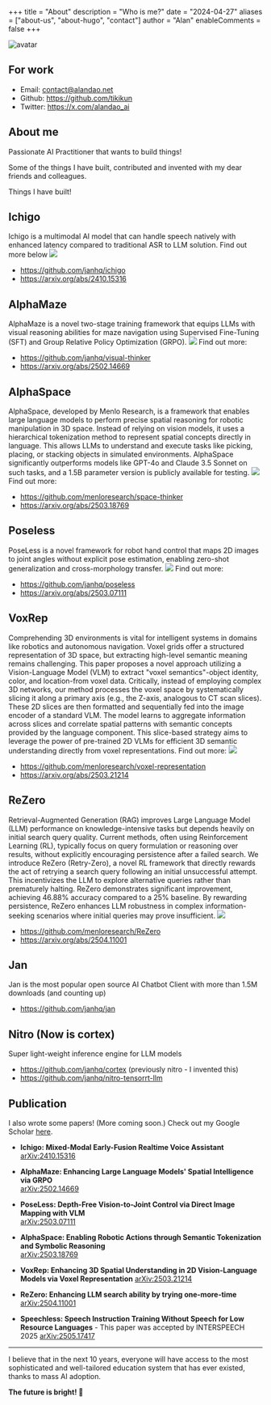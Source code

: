 +++
title = "About"
description = "Who is me?"
date = "2024-04-27"
aliases = ["about-us", "about-hugo", "contact"]
author = "Alan"
enableComments = false
+++

![avatar](images/avatar.jpg)

## For work
- Email: contact@alandao.net
- Github: https://github.com/tikikun
- Twitter: https://x.com/alandao_ai

## About me

Passionate AI Practitioner that wants to build things!

Some of the things I have built, contributed and invented with my dear friends and colleagues.

Things I have built!

## Ichigo
Ichigo is a multimodal AI model that can handle speech natively with enhanced latency compared to traditional ASR to LLM solution. Find out more below
![](./images/ichigo_strawberry.png)
* https://github.com/janhq/ichigo
* https://arxiv.org/abs/2410.15316

## AlphaMaze
AlphaMaze is a novel two-stage training framework that equips LLMs with visual reasoning abilities for maze navigation using Supervised Fine-Tuning (SFT) and Group Relative Policy Optimization (GRPO).
![](./images/alphamaze.gif)
Find out more:
* https://github.com/janhq/visual-thinker
* https://arxiv.org/abs/2502.14669

## AlphaSpace
AlphaSpace, developed by Menlo Research, is a framework that enables large language models to perform precise spatial reasoning for robotic manipulation in 3D space. Instead of relying on vision models, it uses a hierarchical tokenization method to represent spatial concepts directly in language. This allows LLMs to understand and execute tasks like picking, placing, or stacking objects in simulated environments. AlphaSpace significantly outperforms models like GPT-4o and Claude 3.5 Sonnet on such tasks, and a 1.5B parameter version is publicly available for testing.
![](./images/space_thinker.gif)
Find out more:
* https://github.com/menloresearch/space-thinker
* https://arxiv.org/abs/2503.18769

## Poseless
PoseLess is a novel framework for robot hand control that maps 2D images to joint angles without explicit pose estimation, enabling zero-shot generalization and cross-morphology transfer.
![](./images/poseless.png)
Find out more:
* https://github.com/janhq/poseless
* https://arxiv.org/abs/2503.07111

## VoxRep
Comprehending 3D environments is vital for intelligent systems in domains like robotics and autonomous navigation. Voxel grids offer a structured representation of 3D space, but extracting high-level semantic meaning remains challenging. This paper proposes a novel approach utilizing a Vision-Language Model (VLM) to extract "voxel semantics"-object identity, color, and location-from voxel data. Critically, instead of employing complex 3D networks, our method processes the voxel space by systematically slicing it along a primary axis (e.g., the Z-axis, analogous to CT scan slices). These 2D slices are then formatted and sequentially fed into the image encoder of a standard VLM. The model learns to aggregate information across slices and correlate spatial patterns with semantic concepts provided by the language component. This slice-based strategy aims to leverage the power of pre-trained 2D VLMs for efficient 3D semantic understanding directly from voxel representations.
Find out more:
![](./images/vox_rep.gif)
* https://github.com/menloresearch/voxel-representation
* https://arxiv.org/abs/2503.21214

## ReZero
Retrieval-Augmented Generation (RAG) improves Large Language Model (LLM) performance on knowledge-intensive tasks but depends heavily on initial search query quality. Current methods, often using Reinforcement Learning (RL), typically focus on query formulation or reasoning over results, without explicitly encouraging persistence after a failed search. We introduce ReZero (Retry-Zero), a novel RL framework that directly rewards the act of retrying a search query following an initial unsuccessful attempt. This incentivizes the LLM to explore alternative queries rather than prematurely halting. ReZero demonstrates significant improvement, achieving 46.88% accuracy compared to a 25% baseline. By rewarding persistence, ReZero enhances LLM robustness in complex information-seeking scenarios where initial queries may prove insufficient.
![](./images/rezero.gif)
* https://github.com/menloresearch/ReZero
* https://arxiv.org/abs/2504.11001

## Jan
Jan is the most popular open source AI Chatbot Client with more than 1.5M downloads (and counting up)
* https://github.com/janhq/jan

## Nitro (Now is cortex)
Super light-weight inference engine for LLM models
* https://github.com/janhq/cortex (previously nitro - I invented this)
* https://github.com/janhq/nitro-tensorrt-llm

## Publication
I also wrote some papers! (More coming soon.) Check out my Google Scholar [here](https://scholar.google.com/citations?user=eGWws2UAAAAJ&hl=en).

- **Ichigo: Mixed-Modal Early-Fusion Realtime Voice Assistant**  
  [arXiv:2410.15316](https://arxiv.org/abs/2410.15316)

- **AlphaMaze: Enhancing Large Language Models' Spatial Intelligence via GRPO**  
  [arXiv:2502.14669](https://arxiv.org/abs/2502.14669)

- **PoseLess: Depth-Free Vision-to-Joint Control via Direct Image Mapping with VLM**  
  [arXiv:2503.07111](https://arxiv.org/abs/2503.07111)

- **AlphaSpace: Enabling Robotic Actions through Semantic Tokenization and Symbolic Reasoning**  
  [arXiv:2503.18769](https://arxiv.org/abs/2503.18769)

- **VoxRep: Enhancing 3D Spatial Understanding in 2D Vision-Language Models via Voxel Representation**
  [arXiv:2503.21214](https://arxiv.org/abs/2503.21214)

- **ReZero: Enhancing LLM search ability by trying one-more-time**  
  [arXiv:2504.11001](https://arxiv.org/abs/2504.11001)

- **Speechless: Speech Instruction Training Without Speech for Low Resource Languages** - This paper was accepted by INTERSPEECH 2025
  [arXiv:2505.17417](https://arxiv.org/abs/2505.17417)
---

I believe that in the next 10 years, everyone will have access to the most sophisticated and well-tailored education system that has ever existed, thanks to mass AI adoption.

**The future is bright! 🚀**
